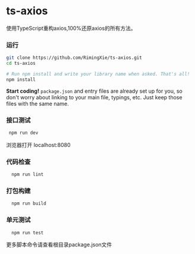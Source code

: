 # ts-axios

使用TypeScript重构axios,100%还原axios的所有方法。

### 运行

```bash
git clone https://github.com/RimingXie/ts-axios.git
cd ts-axios

# Run npm install and write your library name when asked. That's all!
npm install
```

**Start coding!** `package.json` and entry files are already set up for you, so don't worry about linking to your main file, typings, etc. Just keep those files with the same name.

### 接口测试
```bash
 npm run dev
```
浏览器打开 localhost:8080

### 代码检查
```bash
  npm run lint
```

### 打包构建
```bash
  npm run build
```
### 单元测试
```bash
  npm run test 
```
更多脚本命令请查看根目录package.json文件